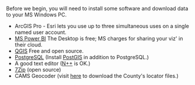 Before we begin, you will need to install some software and download data to your MS Windows PC.

  * ArcGIS Pro - Esri lets you use up to three simultaneous uses on a single named user account.
  * <a href="https://powerbi.microsoft.com/en-us/downloads/">MS Power BI</a> The Desktop is free; MS charges for sharing your viz' in their cloud.
  * <a href="https://qgis.org/en/site/">QGIS</a> Free and open source.
  * <a href="https://www.postgresql.org/">PostgreSQL</a> (Install <a href="https://postgis.net/install/">PostGIS</a> in addition to PostgreSQL.)
  * A good text editor (<a href="https://notepad-plus-plus.org/">N++</a> is OK.)
  * <a href="https://www.7-zip.org/">7Zip</a> (open source)
  * CAMS Geocoder (visit <a href="https://lacounty.maps.arcgis.com/home/item.html?id=d134cbd2ac6a49fb97c4cd9da97080db#overview">here</a> to download the County's locator files.)
